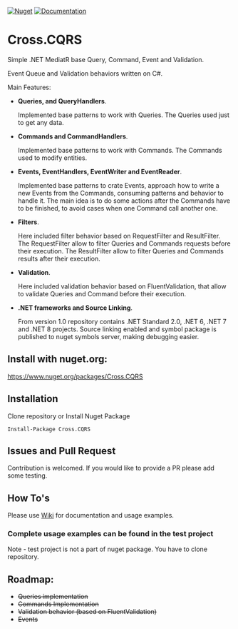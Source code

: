[![Nuget](https://img.shields.io/nuget/v/Cross.CQRS.svg)](https://nuget.org/packages/Cross.CQRS/) [![Documentation](https://img.shields.io/badge/docs-wiki-yellow.svg)](https://github.com/denis-peshkov/Cross.CQRS/wiki)

# Cross.CQRS

Simple .NET MediatR base Query, Command, Event and Validation.

Event Queue and Validation behaviors written on C#.

Main Features:
* **Queries, and QueryHandlers**.

  Implemented base patterns to work with Queries. The Queries used just to get any data.

* **Commands and CommandHandlers**.

  Implemented base patterns to work with Commands. The Commands used to modify entities.

* **Events, EventHandlers, EventWriter and EventReader**.

  Implemented base patterns to crate Events, approach how to write a new Events from the Commands, consuming patterns and behavior to handle it.
  The main idea is to do some actions after the Commands have to be finished, to avoid cases when one Command call another one.

* **Filters**.

  Here included filter behavior based on RequestFilter and ResultFilter.
  The RequestFilter allow to filter Queries and Commands requests before their execution.
  The ResultFilter allow to filter Queries and Commands results after their execution.

* **Validation**.

  Here included validation behavior based on FluentValidation, that allow to validate Queries and Command before their execution.

* **.NET frameworks and Source Linking**.

  From version 1.0 repository contains .NET Standard 2.0, .NET 6, .NET 7 and .NET 8 projects.
  Source linking enabled and symbol package is published to nuget symbols server, making debugging easier.

## Install with nuget.org:

https://www.nuget.org/packages/Cross.CQRS

## Installation

Clone repository or Install Nuget Package
```
Install-Package Cross.CQRS
```

## Issues and Pull Request

Contribution is welcomed. If you would like to provide a PR please add some testing.

## How To's

Please use [Wiki](https://github.com/denis-peshkov/Cross.CQRS/wiki) for documentation and usage examples.

### Complete usage examples can be found in the test project ###
Note - test project is not a part of nuget package. You have to clone repository.

## Roadmap:
- ~~Queries implementation~~
- ~~Commands Implementation~~
- ~~Validation behavior (based on FluentValidation)~~
- ~~Events~~

